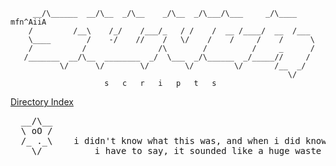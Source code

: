 
         __/\______  __/\__  _/\__    _/\__  _/\___/\___     _/\____   mfn^AiiA
        /         /__\    /_/    /___/_   / /    /  __ /____/  __  /___
        \____        /    -/    //    /   \/    /    /     /    /      \
        /           /                /\        /          /     _      /
       /_______  __/\__  ________  _/  \___  _/\______  _/_____//     /
               \/      \/        \/        \/         \/       /__  _/
                                                                  \/
                         s   c   r   i   p   t   s

[Directory Index](.htaccess)
<pre>
  __/\__  
  \ oO /
  /_ ._\    i didn't know what this was, and when i did know what it was,
    \/          i have to say, it sounded like a huge waste of time                           

                                                                                                      <font color="DarkGray">slv^2014</font></pre>
